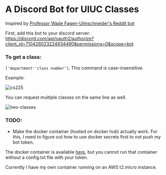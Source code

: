 # A Discord Bot for UIUC Classes
Inspired by [Professor Wade Fagen-Ulmschneider's Reddit bot](https://github.com/illinois/reddit-uiuc-bot/)

First, add this bot to your discord server:
https://discord.com/api/oauth2/authorize?client_id=710426023224934490&permissions=0&scope=bot

### To get a class: 
`['department''class number']`. 
This command is case-insensitive.

Example:

![cs225](https://cdn.discordapp.com/attachments/705899037848502303/712438962647728168/unknown.png)

You can request multiple classes on the same line as well.

![two-classes](https://cdn.discordapp.com/attachments/705899037848502303/712440043154702336/two-classes.png)

### TODO:
- Make the docker container (hosted on docker hub) actually work. 
For this, I need to figure out how to use docker secrets first to not push my bot token. 

The docker container is available [here](https://hub.docker.com/r/timot3/uiuc-classes), but you cannot run that container without a config.txt file with your token.

Currently I have my own container running on an AWS t2.micro instance.

